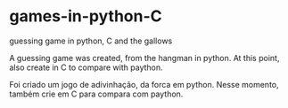 # games-in-python-C
guessing game in python, C and the gallows


A guessing game was created, from the hangman in python. At this point, also create in C to compare with paython.

Foi criado um jogo de adivinhação, da forca em python. Nesse momento, também crie em C para compara com paython. 
